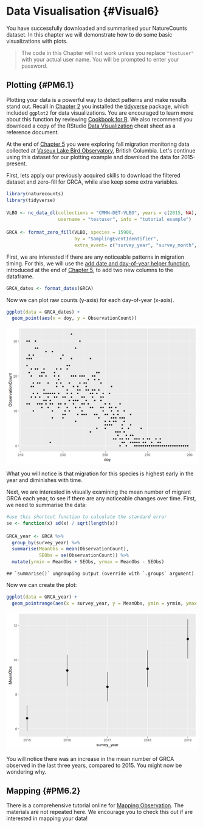 # Data Visualisation {#Visual6}



You have successfully downloaded and summarised your NatureCounts dataset. In this chapter we will demonstrate how to do some basic visualizations with plots. 

> The code in this Chapter will not work unless you replace `"testuser"` with your actual user name. You will be prompted to enter your password. 

## Plotting {#PM6.1}

Plotting your data is a powerful way to detect patterns and make results stand out. Recall in [Chapter 2](#Package2.2) you installed the [tidyverse](https://www.tidyverse.org/) package, which included `ggplot2` for data visualizations. You are encouraged to learn more about this function by reviewing [Cookbook for R](http://www.cookbook-r.com/Graphs/). We also recommend you download a copy of the RStudio [Data Visualization](https://rstudio.com/wp-content/uploads/2015/03/ggplot2-cheatsheet.pdf) cheat sheet as a reference document.

At the end of [Chapter 5](#Manip5) you were exploring fall migration monitoring data collected at [Vaseux Lake Bird Observatory](https://www.birdscanada.org/birdmon/default/datasets.jsp?code=CMMN-DET-VLBO), British Columbia. Let's continue using this dataset for our plotting example and download the data for 2015-present. 

First, lets apply our previously acquired skills to download the filtered dataset and zero-fill for GRCA, while also keep some extra variables. 


```r
library(naturecounts)
library(tidyverse)

VLBO <- nc_data_dl(collections = "CMMN-DET-VLBO", years = c(2015, NA), 
                   username = "testuser", info = "tutorial example")

GRCA <- format_zero_fill(VLBO, species = 15900, 
                         by = "SamplingEventIdentifier", 
                         extra_event= c("survey_year", "survey_month", "survey_day"))
```

First, we are interested if there are any noticeable patterns in migration timing. For this, we will use the [add date and day-of-year helper function](https://birdstudiescanada.github.io/naturecounts/reference/format_dates.html), introduced at the end of [Chapter 5](#Manip5.3), to add two new columns to the dataframe. 


```r
GRCA_dates <- format_dates(GRCA)
```

Now we can plot raw counts (y-axis) for each day-of-year (x-axis). 


```r
ggplot(data = GRCA_dates) + 
  geom_point(aes(x = doy, y = ObservationCount))
```

<img src="06-VisualData_files/figure-html/plot1VLBO-1.png" width="672" />

What you will notice is that migration for this species is highest early in the year and diminishes with time. 

Next, we are interested in visually examining the mean number of migrant GRCA each year, to see if there are any noticeable changes over time. First, we need to summarise the data: 


```r
#use this shortcut function to calculate the standard error
se <- function(x) sd(x) / sqrt(length(x))

GRCA_year <- GRCA %>% 
  group_by(survey_year) %>% 
  summarise(MeanObs = mean(ObservationCount), 
            SEObs = se(ObservationCount)) %>%   
  mutate(yrmin = MeanObs + SEObs, yrmax = MeanObs - SEObs)
```

```
## `summarise()` ungrouping output (override with `.groups` argument)
```

Now we can create the plot: 


```r
ggplot(data = GRCA_year) +  
  geom_pointrange(aes(x = survey_year, y = MeanObs, ymin = yrmin, ymax = yrmax))
```

<img src="06-VisualData_files/figure-html/plot2VLBO-1.png" width="672" />

You will notice there was an increase in the mean number of GRCA observed in the last three years, compared to 2015. You might now be wondering why.  

## Mapping {#PM6.2}

There is a comprehensive tutorial online for [Mapping Observation](https://birdstudiescanada.github.io/naturecounts/articles/articles/mapping-observations.html). The materials are not repeated here. We encourage you to check this out if are interested in mapping your data! 

